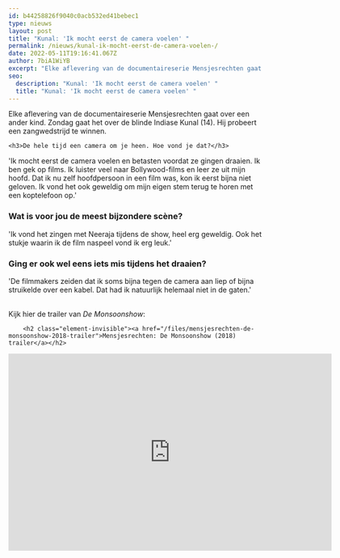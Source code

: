 ```yaml
---
id: b44258826f9040c0acb532ed41bebec1
type: nieuws
layout: post
title: "Kunal: 'Ik mocht eerst de camera voelen' "
permalink: /nieuws/kunal-ik-mocht-eerst-de-camera-voelen-/
date: 2022-05-11T19:16:41.067Z
author: 7biA1WiYB
excerpt: "Elke aflevering van de documentaireserie Mensjesrechten gaat over een ander kind. Zondag gaat het over de blinde Indiase Kunal (14). Hij probeert een zangwedstrijd te winnen.  "
seo:
  description: "Kunal: 'Ik mocht eerst de camera voelen' "
  title: "Kunal: 'Ik mocht eerst de camera voelen' "
---
```

Elke aflevering van de documentaireserie Mensjesrechten gaat over een ander kind. Zondag gaat het over de blinde Indiase Kunal (14). Hij probeert een zangwedstrijd te winnen.  

    <h3>De hele tijd een camera om je heen. Hoe vond je dat?</h3>
<p>'Ik mocht eerst de camera voelen en betasten voordat ze gingen draaien. Ik ben gek op films. Ik luister veel naar Bollywood-films en leer ze uit mijn hoofd. Dat ik nu zelf hoofdpersoon in een film was, kon ik eerst bijna niet geloven. Ik vond het ook geweldig om mijn eigen stem terug te horen met een koptelefoon op.' </p>
<h3><strong>Wat is voor jou de meest bijzondere scène?</strong></h3>
<p>'Ik vond het zingen met Neeraja tijdens de show, heel erg geweldig. Ook het stukje waarin ik de film naspeel vond ik erg leuk.' </p>
<h3><strong>Ging er ook wel eens iets mis tijdens het draaien? </strong></h3>
<p>'De filmmakers zeiden dat ik soms bijna tegen de camera aan liep of bijna struikelde over een kabel. Dat had ik natuurlijk helemaal niet in de gaten.'<br> </p>
<p>Kijk hier de trailer van <em>De Monsoonshow</em>: </p>
<p><div class="media media-element-container media-default"><div id="file-532692" class="file file-video file-video-youtube">

        <h2 class="element-invisible"><a href="/files/mensjesrechten-de-monsoonshow-2018-trailer">Mensjesrechten: De Monsoonshow (2018) trailer</a></h2>
    
  
  <div class="content">
    <div class="media-youtube-video file media-element file-default media-youtube-1">
  <iframe class="media-youtube-player" width="640" height="390" title="Mensjesrechten: De Monsoonshow (2018) trailer" src="https://www.youtube.com/embed/Wz-Y41XLC8g?wmode=opaque&controls=" name="Mensjesrechten: De Monsoonshow (2018) trailer" frameborder="0" allowfullscreen="">Video van Mensjesrechten: De Monsoonshow (2018) trailer</iframe>
</div>
  </div>

  
</div>
</div>
<p> </p>  
